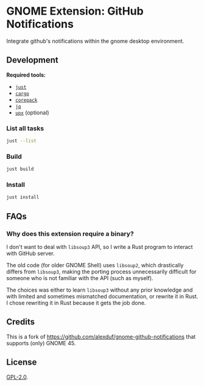 # GNOME Extension: GitHub Notifications

Integrate github's notifications within the gnome desktop environment.

## Development

**Required tools:**
* [`just`](https://just.systems/)
* [`cargo`](https://www.rust-lang.org/)
* [`corepack`](https://nodejs.org/)
* [`jq`](https://jqlang.github.io/jq/)
* [`upx`](https://upx.github.io/) (optional)

### List all tasks

```sh
just --list
```

### Build

```sh
just build
```

### Install

```sh
just install
```

## FAQs

### Why does this extension require a binary?

I don't want to deal with `libsoup3` API, so I write a Rust program to interact with GitHub server.

The old code (for older GNOME Shell) uses `libsoup2`, which drastically differs from `libsoup3`, making the porting process unnecessarily difficult for someone who is not familiar with the API (such as myself).

The choices was either to learn `libsoup3` without any prior knowledge and with limited and sometimes mismatched documentation, or rewrite it in Rust. I chose rewriting it in Rust because it gets the job done.

## Credits

This is a fork of https://github.com/alexduf/gnome-github-notifications that supports (only) GNOME 45.

## License

[GPL-2.0](https://github.com/KSXGitHub/gnome-shell-extension-github-notifications/blob/master/LICENSE).
